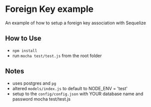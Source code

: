 # Foreign Key example
An example of how to setup a foreign key association with Sequelize

## How to Use
- `npm install`
- run `mocha test/test.js` from the root folder

## Notes
- uses postgres and `pg`
- altered `models/index.js` to default to NODE_ENV = 'test'
- setup to the `config/config.json` with YOUR database name and password
mocha test/test.js
